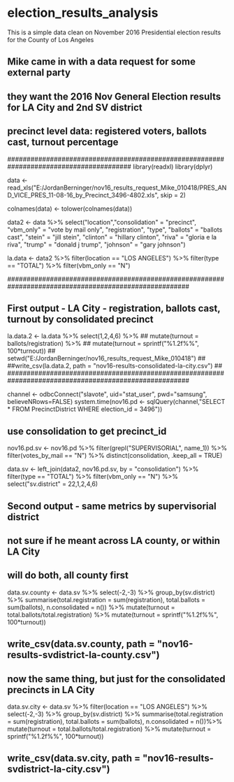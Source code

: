 # election_results_analysis
This is a simple data clean on November 2016 Presidential election results for the County of Los Angeles


## Mike came in with a data request for some external party
## they want the 2016 Nov General Election results for LA City and 2nd SV district
## precinct level data: registered voters, ballots cast, turnout percentage
########################################################################################
library(readxl)
library(dplyr)


data <- read_xls("E:/JordanBerninger/nov16_results_request_Mike_010418/PRES_AND_VICE_PRES_11-08-16_by_Precinct_3496-4802.xls", skip = 2)

colnames(data) <- tolower(colnames(data))

data2 <- data %>% select("location","consolidation" = "precinct", "vbm_only" = "vote by mail only", "registration", "type", "ballots" = "ballots cast",
                             "stein" = "jill stein", "clinton" = "hillary clinton", "riva" = "gloria e la riva", 
                             "trump" = "donald j trump", "johnson" = "gary johnson")

la.data <- data2 %>% filter(location == "LOS ANGELES") %>%
  filter(type == "TOTAL") %>%
  filter(vbm_only == "N")

#######################################################################################################
## First output - LA City - registration, ballots cast, turnout by consolidated precinct             ##
la.data.2 <- la.data %>% select(1,2,4,6) %>%                                                         ##
  mutate(turnout = ballots/registration) %>%                                                         ##
  mutate(turnout = sprintf("%1.2f%%", 100*turnout))                                                  ##
setwd("E:/JordanBerninger/nov16_results_request_Mike_010418")                                        ##
##write_csv(la.data.2, path = "nov16-results-consolidated-la-city.csv")                              ##   
#######################################################################################################

channel <- odbcConnect("slavote", uid="stat_user", pwd="samsung", believeNRows=FALSE)
system.time(nov16.pd <- sqlQuery(channel,"SELECT * FROM PrecinctDistrict WHERE election_id = 3496"))
## use consolidation to get precinct_id

nov16.pd.sv <- nov16.pd %>% filter(grepl("SUPERVISORIAL", name_1)) %>% 
  filter(votes_by_mail == "N") %>%
  distinct(consolidation, .keep_all = TRUE) 

data.sv <- left_join(data2, nov16.pd.sv, by = "consolidation") %>%
  filter(type == "TOTAL") %>%
  filter(vbm_only == "N") %>%
  select("sv.district" = 22,1,2,4,6)

## Second output - same metrics by supervisorial district
## not sure if he meant across LA county, or within LA City
## will do both, all county first

data.sv.county <- data.sv %>% select(-2,-3) %>%
  group_by(sv.district) %>% summarise(total.registration = sum(registration), total.ballots = sum(ballots), n.consolidated = n()) %>%
  mutate(turnout = total.ballots/total.registration) %>%
  mutate(turnout = sprintf("%1.2f%%", 100*turnout))

## write_csv(data.sv.county, path = "nov16-results-svdistrict-la-county.csv")
## now the same thing, but just for the consolidated precincts in LA City

data.sv.city <- data.sv %>% filter(location == "LOS ANGELES") %>% 
  select(-2,-3) %>%
  group_by(sv.district) %>% 
  summarise(total.registration = sum(registration), total.ballots = sum(ballots), n.consolidated = n())%>%
  mutate(turnout = total.ballots/total.registration) %>%
  mutate(turnout = sprintf("%1.2f%%", 100*turnout))

## write_csv(data.sv.city, path = "nov16-results-svdistrict-la-city.csv")
